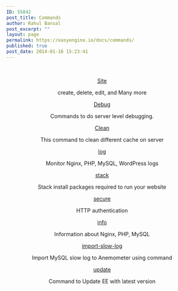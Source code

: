 ```yaml
---
ID: 55842
post_title: Commands
author: Rahul Bansal
post_excerpt: ""
layout: page
permalink: https://easyengine.io/docs/commands/
published: true
post_date: 2014-01-16 15:23:41
---
```

&nbsp;
<p style="text-align: center;"><a href="https://easyengine.io/docs/commands/site/">Site</a></p>
<p style="text-align: center;">create, delete, edit, and Many more</p>
<p style="text-align: center;"><a href="https://easyengine.io/docs/commands/debug/">Debug</a></p>
<p style="text-align: center;">Commands to do server level debugging.</p>
<p style="text-align: center;"><a href="https://easyengine.io/docs/commands/clean/">Clean</a></p>
<p style="text-align: center;">This command to clean different cache on server</p>
<p style="text-align: center;"><a href="https://easyengine.io/docs/commands/log/">log</a></p>
<p style="text-align: center;">Monitor Nginx, PHP, MySQL, WordPress logs</p>
<p style="text-align: center;"><a href="https://easyengine.io/docs/commands/stack/">stack</a></p>
<p style="text-align: center;">Stack install packages required to run your website</p>
<p style="text-align: center;"><a href="https://easyengine.io/docs/commands/secure/">secure</a></p>
<p style="text-align: center;">HTTP authentication</p>
<p style="text-align: center;"><a href="https://easyengine.io/docs/commands/info/">info</a></p>
<p style="text-align: center;">Information about Nginx, PHP, MySQL</p>
<p style="text-align: center;"><a href="https://easyengine.io/docs/commands/import-slow-log/">import-slow-log</a></p>
<p style="text-align: center;">Import MySQL slow log to Anemometer using command</p>
<p style="text-align: center;"><a href="https://easyengine.io/docs/commands/update/">update</a></p>
<p style="text-align: center;">Command to Update EE with latest version</p>